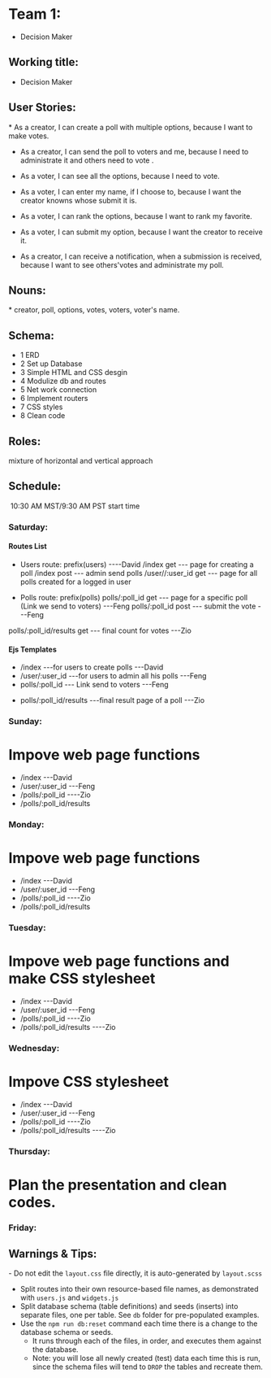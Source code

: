 # Team 1: 

* Decision Maker
​
## Working title: 

* Decision Maker
​
## User Stories:

​* As a creator, I can create a poll with multiple options, because I want to make votes.

* As a creator, I can send the poll to voters and me, because I need to administrate it and others need to vote .

* As a voter, I can see all the options, because I need to vote.

* As a voter, I can enter my name, if I choose to, because I want the creator knowns whose submit it is.

* As a voter, I can rank the options, because I want to rank my favorite.

* As a voter, I  can submit my option, because I want the creator to receive it. 

* As a creator, I can receive a notification, when a submission is received, because I want to see others'votes and administrate my poll.
​
## Nouns:

​* creator, poll, options, votes, voters, voter's name.
​
## Schema:

* 1 ERD
* 2 Set up Database
* 3 Simple HTML and CSS desgin
* 4 Modulize db and routes 
* 5 Net work connection
* 6 Implement routers
* 7 CSS styles
* 8 Clean code
​
## Roles:

mixture of horizontal and vertical approach
​
## Schedule:
​
10:30 AM MST/9:30 AM PST start time

### Saturday:

#### Routes List
* Users route: prefix(users)  ----David
/index              get  --- page for creating a poll
/index              post --- admin send polls
/user//:user_id           get  --- page for all polls created for a logged in user

* Polls route: prefix(polls)
polls/:poll_id               get  --- page for a specific poll (Link we send to voters)   ---Feng
polls/:poll_id               post --- submit the vote  ---Feng
<!-- polls/:poll_id/guest_name    get ---for user to see one submission ---Zio -->
polls/:poll_id/results        get --- final count for votes ---Zio

#### Ejs Templates
* /index                      ---for users to create polls  ---David
* /user/:user_id              ---for users to admin all his polls ---Feng
* polls/:poll_id              --- Link send to voters ---Feng
<!-- * polls/:poll_id/submission_id   ---for user to see one submission  -->
* polls/:poll_id/results       ---final result page of a poll  ---Zio

### Sunday:

# Impove web page functions
* /index                     ---David
* /user/:user_id             ---Feng
* /polls/:poll_id            ----Zio
* /polls/:poll_id/results

### Monday:

# Impove web page functions
* /index                     ---David
* /user/:user_id             ---Feng
* /polls/:poll_id            ----Zio
* /polls/:poll_id/results

### Tuesday:

# Impove web page functions and make CSS stylesheet
* /index                     ---David
* /user/:user_id             ---Feng
* /polls/:poll_id            ----Zio
* /polls/:poll_id/results    ----Zio

### Wednesday:

# Impove CSS stylesheet
* /index                     ---David
* /user/:user_id             ---Feng
* /polls/:poll_id            ----Zio
* /polls/:poll_id/results    ----Zio

### Thursday:

# Plan the presentation and clean codes.

### Friday:


## Warnings & Tips:
​- Do not edit the `layout.css` file directly, it is auto-generated by `layout.scss`
- Split routes into their own resource-based file names, as demonstrated with `users.js` and `widgets.js`
- Split database schema (table definitions) and seeds (inserts) into separate files, one per table. See `db` folder for pre-populated examples. 
- Use the `npm run db:reset` command each time there is a change to the database schema or seeds. 
  - It runs through each of the files, in order, and executes them against the database. 
  - Note: you will lose all newly created (test) data each time this is run, since the schema files will tend to `DROP` the tables and recreate them.
